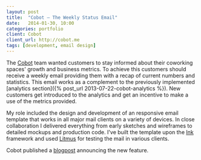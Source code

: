 ```yaml
---
layout: post
title:  "Cobot – The Weekly Status Email"
date:   2014-01-30, 10:00
categories: portfolio
client: Cobot
client_url: http://cobot.me
tags: [development, email design]
---
```


The [Cobot](http://cobot.me) team wanted customers to stay informed about
their coworking spaces' growth and business metrics. To achieve this customers
should receive a weekly email providing them with a recap of current numbers and
statistics. This email works as a complement to the previously implemented
[analytics section]({% post_url 2013-07-22-cobot-analytics %}). New customers
get introduced to the analytics and get an incentive to make a use of
the metrics provided.

My role included the design and development of an responsive email template that
works in all major mail clients on a variety of devices.
In close collaboration I delivered everything from early sketches and wireframes
to detailed mockups and production code. I've built the template upon the
[Ink](http://zurb.com/ink) framework and used [Litmus](http://litmus.com)
for testing the mail in various clients.

Cobot published a [blogpost](http://blog.cobot.me/post/80063402778/weekly-status-email)
announcing the new feature.

